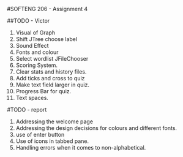 #SOFTENG 206 - Assignment 4

##TODO - Victor
1. Visual of Graph 
2. Shift JTree choose label
3. Sound Effect
4. Fonts and colour
5. Select wordlist JFileChooser
6. Scoring System.
7. Clear stats and history files.
8. Add ticks and cross to quiz
9. Make text field larger in quiz.
10. Progress Bar for quiz.
11. Text spaces.


#TODO - report
1. Addressing the welcome page
2. Addressing the design decisions for colours and different fonts.
3. use of enter button
4. Use of icons in tabbed pane. 
5. Handling errors when it comes to non-alphabetical.